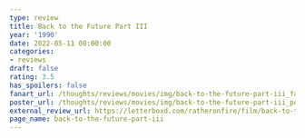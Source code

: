 ```yaml
---
type: review
title: Back to the Future Part III
year: '1990'
date: 2022-05-11 00:00:00
categories:
- reviews
draft: false
rating: 3.5
has_spoilers: false
fanart_url: /thoughts/reviews/movies/img/back-to-the-future-part-iii_fanart.png
poster_url: /thoughts/reviews/movies/img/back-to-the-future-part-iii_poster.png
external_review_url: https://letterboxd.com/ratheronfire/film/back-to-the-future-part-iii/
page_name: back-to-the-future-part-iii
---
```


